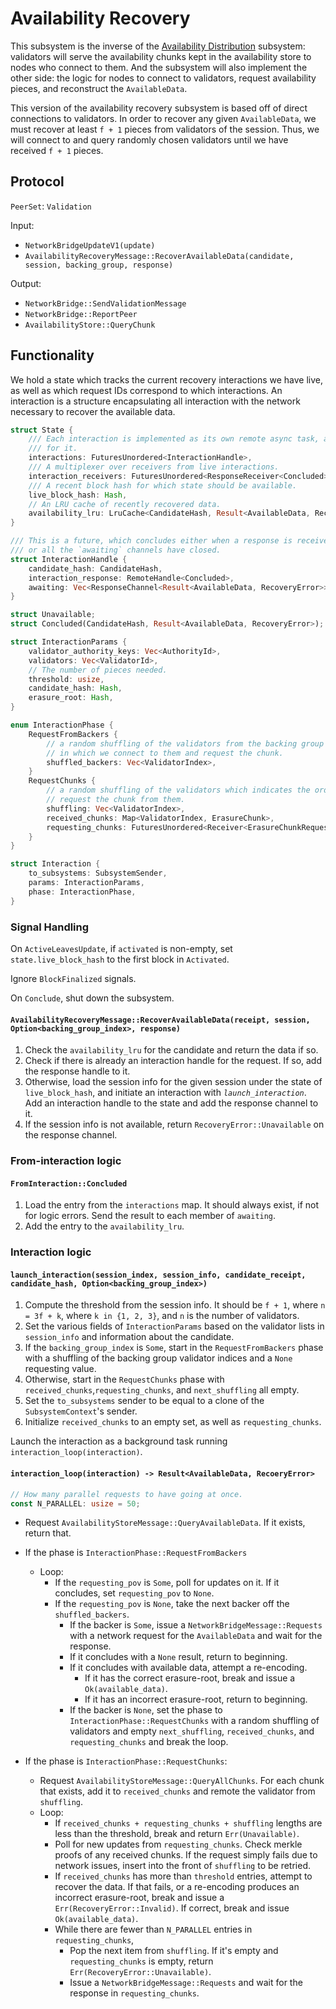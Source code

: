 # Availability Recovery

This subsystem is the inverse of the [Availability Distribution](availability-distribution.md) subsystem: validators will serve the availability chunks kept in the availability store to nodes who connect to them. And the subsystem will also implement the other side: the logic for nodes to connect to validators, request availability pieces, and reconstruct the `AvailableData`.

This version of the availability recovery subsystem is based off of direct connections to validators. In order to recover any given `AvailableData`, we must recover at least `f + 1` pieces from validators of the session. Thus, we will connect to and query randomly chosen validators until we have received `f + 1` pieces.

## Protocol

`PeerSet`: `Validation`

Input:

- `NetworkBridgeUpdateV1(update)`
- `AvailabilityRecoveryMessage::RecoverAvailableData(candidate, session, backing_group, response)`

Output:

- `NetworkBridge::SendValidationMessage`
- `NetworkBridge::ReportPeer`
- `AvailabilityStore::QueryChunk`

## Functionality

We hold a state which tracks the current recovery interactions we have live, as well as which request IDs correspond to which interactions. An interaction is a structure encapsulating all interaction with the network necessary to recover the available data.

```rust
struct State {
    /// Each interaction is implemented as its own remote async task, and these handles are remote
    /// for it.
    interactions: FuturesUnordered<InteractionHandle>,
    /// A multiplexer over receivers from live interactions.
    interaction_receivers: FuturesUnordered<ResponseReceiver<Concluded>>,
    /// A recent block hash for which state should be available.
    live_block_hash: Hash,
    // An LRU cache of recently recovered data.
    availability_lru: LruCache<CandidateHash, Result<AvailableData, RecoveryError>>,
}

/// This is a future, which concludes either when a response is received from the interaction,
/// or all the `awaiting` channels have closed.
struct InteractionHandle {
    candidate_hash: CandidateHash,
    interaction_response: RemoteHandle<Concluded>,
    awaiting: Vec<ResponseChannel<Result<AvailableData, RecoveryError>>>,
}

struct Unavailable;
struct Concluded(CandidateHash, Result<AvailableData, RecoveryError>);

struct InteractionParams {
    validator_authority_keys: Vec<AuthorityId>,
    validators: Vec<ValidatorId>,
    // The number of pieces needed.
    threshold: usize,
    candidate_hash: Hash,
    erasure_root: Hash,
}

enum InteractionPhase {
    RequestFromBackers {
        // a random shuffling of the validators from the backing group which indicates the order
        // in which we connect to them and request the chunk.
        shuffled_backers: Vec<ValidatorIndex>,
    }
    RequestChunks {
        // a random shuffling of the validators which indicates the order in which we connect to the validators and
        // request the chunk from them.
        shuffling: Vec<ValidatorIndex>,
        received_chunks: Map<ValidatorIndex, ErasureChunk>,
        requesting_chunks: FuturesUnordered<Receiver<ErasureChunkRequestResponse>>,
    }
}

struct Interaction {
    to_subsystems: SubsystemSender,
    params: InteractionParams,
    phase: InteractionPhase,
}
```

### Signal Handling

On `ActiveLeavesUpdate`, if `activated` is non-empty, set `state.live_block_hash` to the first block in `Activated`.

Ignore `BlockFinalized` signals.

On `Conclude`, shut down the subsystem.

#### `AvailabilityRecoveryMessage::RecoverAvailableData(receipt, session, Option<backing_group_index>, response)`

1. Check the `availability_lru` for the candidate and return the data if so.
1. Check if there is already an interaction handle for the request. If so, add the response handle to it.
1. Otherwise, load the session info for the given session under the state of `live_block_hash`, and initiate an interaction with *`launch_interaction`*. Add an interaction handle to the state and add the response channel to it.
1. If the session info is not available, return `RecoveryError::Unavailable` on the response channel.

### From-interaction logic

#### `FromInteraction::Concluded`

1. Load the entry from the `interactions` map. It should always exist, if not for logic errors. Send the result to each member of `awaiting`.
1. Add the entry to the `availability_lru`.

### Interaction logic

#### `launch_interaction(session_index, session_info, candidate_receipt, candidate_hash, Option<backing_group_index>)`

1. Compute the threshold from the session info. It should be `f + 1`, where `n = 3f + k`, where `k in {1, 2, 3}`, and `n` is the number of validators.
1. Set the various fields of `InteractionParams` based on the validator lists in `session_info` and information about the candidate.
1. If the `backing_group_index` is `Some`, start in the `RequestFromBackers` phase with a shuffling of the backing group validator indices and a `None` requesting value.
1. Otherwise, start in the `RequestChunks` phase with `received_chunks`,`requesting_chunks`, and `next_shuffling` all empty.
1. Set the `to_subsystems` sender to be equal to a clone of the `SubsystemContext`'s sender.
1. Initialize `received_chunks` to an empty set, as well as `requesting_chunks`.

Launch the interaction as a background task running `interaction_loop(interaction)`.

#### `interaction_loop(interaction) -> Result<AvailableData, RecoeryError>`

```rust
// How many parallel requests to have going at once.
const N_PARALLEL: usize = 50;
```

* Request `AvailabilityStoreMessage::QueryAvailableData`. If it exists, return that.
* If the phase is `InteractionPhase::RequestFromBackers`
  * Loop:
    * If the `requesting_pov` is `Some`, poll for updates on it. If it concludes, set `requesting_pov` to `None`.
    * If the `requesting_pov` is `None`, take the next backer off the `shuffled_backers`.
        * If the backer is `Some`, issue a `NetworkBridgeMessage::Requests` with a network request for the `AvailableData` and wait for the response.
        * If it concludes with a `None` result, return to beginning.
        * If it concludes with available data, attempt a re-encoding.
            * If it has the correct erasure-root, break and issue a `Ok(available_data)`.
            * If it has an incorrect erasure-root, return to beginning.
        * If the backer is `None`, set the phase to `InteractionPhase::RequestChunks` with a random shuffling of validators and empty `next_shuffling`, `received_chunks`, and `requesting_chunks` and break the loop.

* If the phase is `InteractionPhase::RequestChunks`:
  * Request `AvailabilityStoreMessage::QueryAllChunks`. For each chunk that exists, add it to `received_chunks` and remote the validator from `shuffling`.
  * Loop:
    * If `received_chunks + requesting_chunks + shuffling` lengths are less than the threshold, break and return `Err(Unavailable)`.
    * Poll for new updates from `requesting_chunks`. Check merkle proofs of any received chunks. If the request simply fails due to network issues, insert into the front of `shuffling` to be retried.
    * If `received_chunks` has more than `threshold` entries, attempt to recover the data. If that fails, or a re-encoding produces an incorrect erasure-root, break and issue a `Err(RecoveryError::Invalid)`. If correct, break and issue `Ok(available_data)`.
    * While there are fewer than `N_PARALLEL` entries in `requesting_chunks`,
      * Pop the next item from `shuffling`. If it's empty and `requesting_chunks` is empty, return `Err(RecoveryError::Unavailable)`.
      * Issue a `NetworkBridgeMessage::Requests` and wait for the response in `requesting_chunks`.

